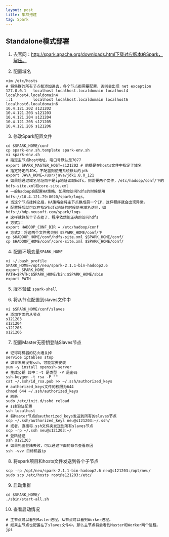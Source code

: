 ```yaml
---
layout: post
title: 集群搭建
tag: Spark
---
```


## Standalone模式部署
1. 去官网：http://spark.apache.org/downloads.html下载对应版本的Spark，解压。

2. 配置域名
```shell
vim /etc/hosts
# 将集群的所有节点都添加进去，各个节点都需要配置，否则会出现 net exception
127.0.0.1   localhost localhost.localdomain localhost4 localhost4.localdomain4
::1         localhost localhost.localdomain localhost6 localhost6.localdomain6
10.4.121.202 s121202
10.4.121.203 s121203
10.4.121.204 s121204
10.4.121.205 s121205
10.4.121.206 s121206
```

3. 修改Spark配置文件
```shell
cd $SPARK_HOME/conf
cp spark-env.sh.template spark-env.sh
vi spark-env.sh
# 指定主节点host地址，端口号默认是7077
export SPARK_MASTER_HOST=s121202 # 前提是在hosts文件中指定了域名
# 指定特定的JDK，不配置则使用系统默认的jdk
export JAVA_HOME=/usr/java/jdk1.8.0_121
# 如果想通过域名地址而不是ip地址读取hdfs，则需要两个文件，/etc/hadoop/conf/下的hdfs-site.xml和core-site.xml
# 一般hadoop会配置HA策略，如果你访问hdfs的时候使用hdfs://10.4.121.79:8020/spark/logs，
# 当这个节点挂掉之后，HA策略会将主节点换成另一个IP，这样程序就会出现异常。
# 配置好后就可以在指定hdfs地址的时候使用域名访问，如 hdfs://hdp.neusoft.com/spark/logs
# 这样就算某个节点挂了，程序依然能正确的访问hdfs
# 方式1：
export HADOOP_CONF_DIR = /etc/hadoop/conf
# 方式2：将这两个文件拷贝到 $SPARK_HOME/conf/下
cp $HADOOP_HOME/conf/hdfs-site.xml $SPARK_HOME/conf/
cp $HADOOP_HOME/conf/core-site.xml $SPARK_HOME/conf/
```

4. 配置环境变量`SPARK_HOME`
```shell
vi ~/.bash_profile
SPARK_HOME=/opt/neu/spark-2.1.1-bin-hadoop2.6
export SPARK_HOME
PATH=$PATH:$SPARK_HOME/bin:$SPARK_HOME/sbin
export PATH
```

5. 版本验证 `spark-shell`

6. 将从节点配置到slaves文件中
```shell
vi $SPARK_HOME/conf/slaves
# 添加下面的从节点
s121203
s121204
s121205
s121206
```

7. 配置Master无密钥登陆Slaves节点
```shell
# 记得将机器的防火墙关掉
service iptables stop
# 如果系统没有ssh，可能需要安装
yum -y install openssh-server
# 生成公钥 其中：-t 是类型 -P 是密码
ssh-keygen -t rsa -P "" 
cat ~/.ssh/id_rsa.pub >> ~/.ssh/authorized_keys
# authorized_keys文件的权限为644
chmod 644 ~/.ssh/authorized_keys
# 刷新
sudo /etc/init.d/sshd reload
# ssh验证配置
ssh localhost
# 将Master节点的authorized_keys发送到所有的slaves节点
scp ~/.ssh/authorized_keys neu@s121203:~/.ssh/
# 或者，直接将.ssh文件夹发送到所有slaves节点
scp -rp ~/.ssh neu@s121203:~/
# 登陆验证
ssh s121203
# 如果免密登陆失败，可以通过下面的命令查看原因
ssh -vvv 目标机器ip
```

8. 将spark项目和hosts文件发送到各个子节点
```shell
scp -rp /opt/neu/spark-2.1.1-bin-hadoop2.6 neu@s121203:/opt/neu/
sudo scp /etc/hosts root@s121203:/etc/ 
```

9. 启动集群
```shell
cd $SPARK_HOME/
./sbin/start-all.sh
```

10. 查看启动情况
```shell
# 主节点可以看到Master进程，从节点可以看到Worker进程。
# 如果主节点也配置在了slaves文件中，那么主节点将会看到Master和Worker两个进程。
jps 
```